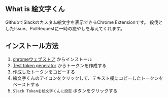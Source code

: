 
## What is 絵文字くん

GithubでSlackのカスタム絵文字を表示できるChrome Extensionです。
殺伐としたIssue、PullRequestに一時の癒やしを与えてくれます。

## インストール方法

1. [chromeウェブストア](https://goo.gl/x2luJm) からインストール
2. [Test token generator](https://api.slack.com/docs/oauth-test-tokens) からトークンを作成する
3. 作成したトークンをコピーする
4. 絵文字くんのアイコンをクリックして、テキスト欄にコピーしたトークンをペーストする
5. `Slack Tokenを絵文字くんに設定` ボタンをクリックする
